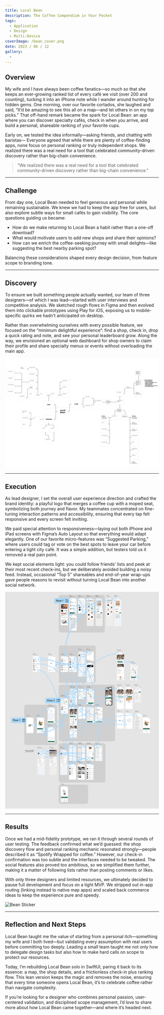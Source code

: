 ```yaml
---
title: Local Bean
description: The Coffee Compendium in Your Pocket
tags:
  - Application
  - Design
  - Multi-Device
coverImage: /bean_cover.png
date: 2023 / 06 / 12
gallery:
  -
---
```

## Overview

My wife and I have always been coffee fanatics—so much so that she keeps an ever-growing ranked list of every café we visit (over 200 and counting), tucking it into an iPhone note while I wander around hunting for hidden gems. One morning, over our favorite cortados, she laughed and said, “It’d be amazing to see this all on a map—and let others in on my top picks.” That off-hand remark became the spark for Local Bean: an app where you can discover specialty cafés, check in when you arrive, and build a personal, shareable ranking of your favorite cups.

Early on, we tested the idea informally—asking friends, and chatting with baristas— Everyone agreed that while there are plenty of coffee-finding apps, none focus on personal ranking or truly independent shops. We realized there was a real need for a tool that celebrated community-driven discovery rather than big-chain convenience.

>"We realized there was a real need for a tool that celebrated community-driven discovery rather than big-chain convenience."

---
## Challenge

From day one, Local Bean needed to feel generous and personal while remaining sustainable. We knew we had to keep the app free for users, but also explore subtle ways for small cafés to gain visibility. The core questions guiding us became:

- How do we make returning to Local Bean a habit rather than a one-off download?
- What would motivate users to add new shops and share their opinions?
- How can we enrich the coffee-seeking journey with small delights—like suggesting the best nearby parking spot?

Balancing these considerations shaped every design decision, from feature scope to branding tone.

---
## Discovery

To ensure we built something people actually wanted, our team of three designers—of which I was lead—started with user interviews and competitive analysis. We sketched rough flows in Figma and then evolved them into clickable prototypes using Play for iOS, exposing us to mobile-specific quirks we hadn’t anticipated on desktop.

Rather than overwhelming ourselves with every possible feature, we focused on the “minimum delightful experience”: find a shop, check in, drop a quick rating and note, and see your personal leaderboard grow. Along the way, we envisioned an optional web dashboard for shop owners to claim their profile and share specialty menus or events without overloading the main app.

![Local Bean Flow](/bean_flow.png)

---
## Execution

As lead designer, I set the overall user experience direction and crafted the brand identity: a playful logo that merges a coffee cup with a moped seat, symbolizing both journey and flavor. My teammates concentrated on fine-tuning interaction patterns and accessibility, ensuring that every tap felt responsive and every screen felt inviting.

We paid special attention to responsiveness—laying out both iPhone and iPad screens with Figma’s Auto Layout so that everything would adapt elegantly. One of our favorite micro-features was “Suggested Parking,” where users could tag or vote on the best spots to leave your car before entering a tight city café. It was a simple addition, but testers told us it removed a real pain point.

We kept social elements light: you could follow friends’ lists and peek at their most recent check-ins, but we deliberately avoided building a noisy feed. Instead, occasional “Top 5” shareables and end-of-year wrap-ups gave people reasons to revisit without turning Local Bean into another social network.

![Local Bean Prototype](/bean_prototype_flow.png)

---
## Results

Once we had a mid-fidelity prototype, we ran it through several rounds of user testing. The feedback confirmed what we’d guessed: the shop discovery flow and personal ranking mechanic resonated strongly—people described it as “Spotify Wrapped for coffee.” However, our check-in confirmation was too subtle and the interfaces needed to be tweaked. The social features also proved too ambitious, so we simplified them further, making it a matter of following lists rather than posting comments or likes.

With only three designers and limited resources, we ultimately decided to pause full development and focus on a tight MVP. We stripped out in-app routing (linking instead to native map apps) and scaled back commerce ideas to keep the experience pure and speedy.

![Bean Sticker](/bean_door.png)

---
## Reflection and Next Steps

Local Bean taught me the value of starting from a personal itch—something my wife and I both lived—but validating every assumption with real users before committing too deeply. Leading a small team taught me not only how to delegate design tasks but also how to make hard calls on scope to protect our resources.

Today, I’m rebuilding Local Bean solo in SwiftUI, paring it back to its essence: a map, the shop details, and a frictionless check-in plus ranking flow. This lean version keeps the magic and removes the noise, ensuring that every time someone opens Local Bean, it’s to celebrate coffee rather than navigate complexity.

If you’re looking for a designer who combines personal passion, user-centered validation, and disciplined scope management, I’d love to share more about how Local Bean came together—and where it’s headed next.